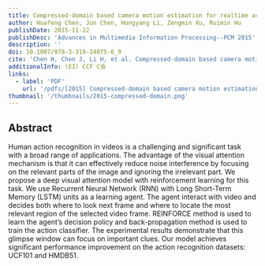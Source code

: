 ```yaml
---
title: Compressed-domain based camera motion estimation for realtime action recognition
author: Huafeng Chen, Jun Chen, Hongyang Li, Zengmin Xu, Ruimin Hu
publishDate: 2015-11-22
publishDesc: 'Advances in Multimedia Information Processing--PCM 2015'
description: ''
doi: 10.1007/978-3-319-24075-6_9
cite: 'Chen H, Chen J, Li H, et al. Compressed-domain based camera motion estimation for realtime action recognition[C]//Advances in Multimedia Information Processing--PCM 2015: 16th Pacific-Rim Conference on Multimedia, Gwangju, South Korea, September 16-18, 2015, Proceedings, Part I 16. Springer International Publishing, 2015: 85-94.'
additionalInfo: (EI) CCF C会
links:
  - label: 'PDF'
    url: '/pdfs/[2015] Compressed-domain based camera motion estimation for realtime action recognition.pdf'
thumbnail: '/thumbnails/2015-compressed-domain.png'
---
```


## Abstract

Human action recognition in videos is a challenging and significant task with a broad range of applications. The advantage of the visual attention mechanism is that it can effectively reduce noise interference by focusing on the relevant parts of the image and ignoring the irrelevant part. We propose a deep visual attention model with reinforcement learning for this task. We use Recurrent Neural Network (RNN) with Long Short-Term Memory (LSTM) units as a learning agent. The agent interact with video and decides both where to look next frame and where to locate the most relevant region of the selected video frame. REINFORCE method is used to learn the agent’s decision policy and back-propagation method is used to train the action classifier. The experimental results demonstrate that this glimpse window can focus on important clues. Our model achieves significant performance improvement on the action recognition datasets: UCF101 and HMDB51.
